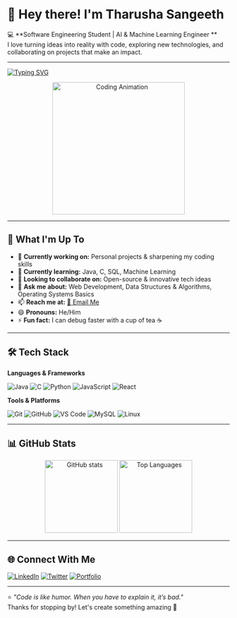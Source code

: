 # 👋 Hey there! I'm Tharusha Sangeeth

💻 **Software Engineering Student | AI & Machine Learning Engineer **  
I love turning ideas into reality with code, exploring new technologies, and collaborating on projects that make an impact.

---
[![Typing SVG](https://readme-typing-svg.demolab.com?font=Fira+Code&weight=600&size=22&duration=3000&pause=500&color=00FF00&width=435&lines=Full-Stack+Developer;Machine+Learning+Engineer;Tech+Explorer)](https://git.io/typing-svg)


<p align="center">
  <img src="https://github.com/Tharusha2002-s/Tharusha2002-s/blob/main/assets/coding.gif?raw=true" width="300" alt="Coding Animation">
</p>

---

## 🚀 What I'm Up To
- 🔧 **Currently working on:** Personal projects & sharpening my coding skills  
- 🌱 **Currently learning:** Java, C, SQL, Machine Learning  
- 🤝 **Looking to collaborate on:** Open-source & innovative tech ideas  
- 💬 **Ask me about:** Web Development, Data Structures & Algorithms, Operating Systems Basics  
- 📫 **Reach me at:** [📧 Email Me](mailto:your-email@example.com)  
- 😄 **Pronouns:** He/Him  
- ⚡ **Fun fact:** I can debug faster with a cup of tea ☕

---

## 🛠 Tech Stack
**Languages & Frameworks**
  
![Java](https://img.shields.io/badge/Java-ED8B00?style=for-the-badge&logo=openjdk&logoColor=white)
![C](https://img.shields.io/badge/C-00599C?style=for-the-badge&logo=c&logoColor=white)
![Python](https://img.shields.io/badge/Python-3776AB?style=for-the-badge&logo=python&logoColor=white)
![JavaScript](https://img.shields.io/badge/JavaScript-F7DF1E?style=for-the-badge&logo=javascript&logoColor=black)
![React](https://img.shields.io/badge/React-61DAFB?style=for-the-badge&logo=react&logoColor=black)

**Tools & Platforms**

![Git](https://img.shields.io/badge/Git-F05032?style=for-the-badge&logo=git&logoColor=white)
![GitHub](https://img.shields.io/badge/GitHub-181717?style=for-the-badge&logo=github&logoColor=white)
![VS Code](https://img.shields.io/badge/VSCode-0078D4?style=for-the-badge&logo=visual-studio-code&logoColor=white)
![MySQL](https://img.shields.io/badge/MySQL-4479A1?style=for-the-badge&logo=mysql&logoColor=white)
![Linux](https://img.shields.io/badge/Linux-FCC624?style=for-the-badge&logo=linux&logoColor=black)

---

## 📊 GitHub Stats
<p align="center">
  <img src="https://github-readme-stats.vercel.app/api?username=Tharusha2002-s&show_icons=true&theme=tokyonight" alt="GitHub stats" height="165">
  <img src="https://github-readme-stats.vercel.app/api/top-langs/?username=Tharusha2002-s&layout=compact&theme=tokyonight" alt="Top Languages" height="165">
</p>

---

## 🌐 Connect With Me
[![LinkedIn](https://img.shields.io/badge/LinkedIn-0077B5?style=for-the-badge&logo=linkedin&logoColor=white)](https://www.linkedin.com/in/tharusha-hettiarachchi-5b44782aa/)
[![Twitter](https://img.shields.io/badge/Twitter-1DA1F2?style=for-the-badge&logo=twitter&logoColor=white)](https://twitter.com/yourhandle)
[![Portfolio](https://img.shields.io/badge/Portfolio-FF5722?style=for-the-badge&logo=google-chrome&logoColor=white)](https://www.tharusha2002-s.com)

---

⭐ *"Code is like humor. When you have to explain it, it’s bad."*  
Thanks for stopping by! Let's create something amazing 🚀
